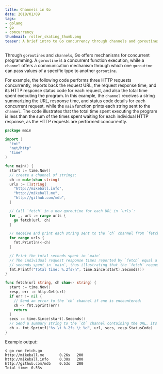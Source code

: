```yaml
---
title: Channels in Go
date: 2018/01/09
tags:
- golang
- go
- concurrency
thumbnail: roller_skating_thumb.png
teaser: A brief intro to Go concurrency through channels and goroutines.
---
```


Through `goroutines` and `channels`, Go offers mechanisms for concurrent programming. A `goroutine` is a concurrent function execution, while a `channel` offers a communication mechanism through which one `goroutine` can pass values of a specific type to another `goroutine`.

For example, the following code performs three HTTP requests concurrently, reports back the request URL, the request response time, and its HTTP response status code for each request, and also the total time spent executing the program. In this example, the `channel` receives a string summarizing the URL, response time, and status code details for each concurrent request, while the `main` function prints each string sent to the `channel`. The code illustrates that the total time spent executing the program is less than the sum of the times spent waiting for each individual HTTP response, as the HTTP requests are performed concurrently.

```go
package main

import (
  "fmt"
  "net/http"
  "time"
)

func main() {
  start := time.Now()
  // create a channel of strings:
  ch := make(chan string)
  urls := []string{
    "http://mikeball.info",
    "http://mikeball.me",
    "http://github.com/mdb",
  }

  // Call `fetch` in a new goroutine for each URL in `urls`:
  for _, url := range urls {
    go fetch(url, ch)
  }

  // Receive and print each string sent to the `ch` channel from `fetch`:
  for range urls {
    fmt.Println(<-ch)
  }

  // Print the total seconds spent in `main`
  // The individual request response times reported by `fetch` equal a sum greater than the total
  // seconds spent in `main`, thus illustrating that the `fetch` requests occurred concurrently.
  fmt.Printf("Total time: %.2fs\n", time.Since(start).Seconds())
}

func fetch(url string, ch chan<- string) {
  start := time.Now()
  resp, err := http.Get(url)
  if err != nil {
    // Send an error to the `ch` channel if one is encountered:
    ch <- fmt.Sprint(err)
    return
  }
  secs := time.Since(start).Seconds()
  // Send a summary string to the `ch` channel containing the URL, its request response time, and its HTTP status code
  ch <- fmt.Sprintf("%s \t %.2fs \t %d", url, secs, resp.StatusCode)
}
```

Example output:

```
$ go run fetch.go
http://mikeball.me       0.26s   200
http://mikeball.info     0.38s   200
http://github.com/mdb    0.53s   200
Total time: 0.53s
```
